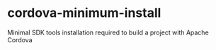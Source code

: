 # cordova-minimum-install
Minimal SDK tools installation required to build a project with Apache Cordova
